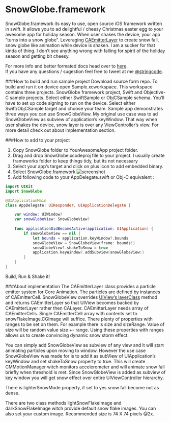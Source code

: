 SnowGlobe.framework
===================
SnowGlobe.framework its easy to use, open source iOS framework written in swift. It allows you to ad delightful / cheesy Christmas easter egg to your awesome app for holiday season. When user shakes the device, your app “turns into a snow globe”. Leveraging [CAEmitterLayer](https://developer.apple.com/library/mac/Documentation/GraphicsImaging/Reference/CAEmitterLayer_class/index.html) to create snow fall, snow globe like animation while device is shaken. I am a sucker for that kinda of thing. I don’t see anything wrong with falling for spirit of the holiday season and getting bit cheesy.


For more info and better formated docs head over to [here](http://www.stringcode.co.uk/snowglobe-framework-ios-xmas-easter-egg/).<br/>
If you have any questions / sugestion feel free to tweet at me [@stringcode](https://twitter.com/stringcode).


###How to build and run sample project
Download source form repo. To build and run it on device open Sample.xcworkspace. This workspace contains three projects. SnowGlobe framework project, Swift and Objective-C sample projects. Select either SwiftSample or ObjCSample schema. You’ll have to set up code signing to run on the device. Select either Swift/ObjCSample target and choose your team. Sample app demonstrates three ways you can use SnowGlobeView. My original use case was to ad SnowGlobeView as subview of application’s keyWindow. That way when user shakes the device, snow layer is over any ViewController’s view. For more detail check out about implementation section.

###How to add to your project
1. Copy SnowGlobe folder to YourAwesomeApp project folder.
2. Drag and drop SnowGlobe.xcodeproj file to your project. I usually create frameworks folder to keep things tidy, but its not necessary
3. Select your app’s target and click on plus icon to add embedded binary.
4. Select SnowGlobe.framework
![screenshot](http://www.stringcode.co.uk/stringcode_wordpress/wp-content/uploads/2014/12/tutorial@2x2.png)
5. Add following code to your AppDelegate.swift or Obj-C equivalent :
``` swift
import UIKit
import SnowGlobe

@UIApplicationMain
class AppDelegate: UIResponder, UIApplicationDelegate {

    var window: UIWindow?
    var snowGlobeView: SnowGlobeView?
    
    func applicationDidBecomeActive(application: UIApplication) {
        if snowGlobeView == nil {
            let bounds = application.keyWindow?.bounds
            snowGlobeView = SnowGlobeView(frame: bounds!)
            snowGlobeView?.shakeToSnow = true
            application.keyWindow?.addSubview(snowGlobeView!)
        }
    }
}
```
Build, Run & Shake it!

###About implementation
The CAEmitterLayer class provides a particle emitter system for Core Animation. The particles are defined by instances of CAEmitterCell. SnowGlobeView overrides [UIView’s layerClass](https://developer.apple.com/library/ios/documentation/uikit/reference/UIView_Class/index.html#//apple_ref/occ/clm/UIView/layerClass) method and returns CAEmitterLayer so that UIView becomes backed by CAEmitterLayer rather then CALayer. CAEmitterLayer needs array of CAEmitterCells. Single CAEmitterCell array with contents set to snowFlakeImage.CGImage will suffice. There plenty of properties with ranges to be set on them. For example there is size and sizeRange. Value of size will be random value size +- range. Using these properties with ranges allows us to create convincing dynamic snow storm effect.

You can simply add SnowGlobeView as subview of any view and it will start animating particles upon moving to window. However the use case SnowGlobeView was made for is to add it as subView of UIApplication’s keyWindow and set shakeToSnow property to true. This will create CMMotionManager witch monitors accelerometer and will animate snow fall briefly when threshold is met. Since SnowGlobeView is added as subview of key window you will get snow effect over entire UIViewController hierarchy.

There is lighterSnowMode property, if set to yes snow fall become not as dense.

There are two class methods lightSnowFlakeImage and darkSnowFlakeImage witch provide default snow flake images. You can also set your custom image. Recommended size is 74 X 74 pixels @2x.

